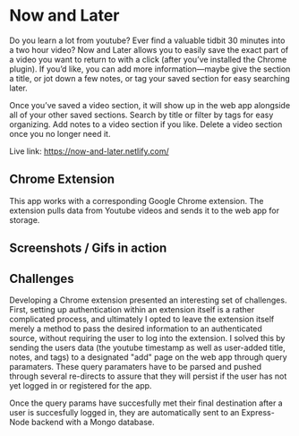 # Now and Later

Do you learn a lot from youtube? Ever find a valuable tidbit 30 minutes into a two hour video? Now and Later allows you to easily save the exact part of a video you want to return to with a click (after you’ve installed the Chrome plugin). If you’d like, you can add more information—maybe give the section a title, or jot down a few notes, or tag your saved section for easy searching later.

Once you’ve saved a video section, it will show up in the web app alongside all of your other saved sections. Search by title or filter by tags for easy organizing. Add notes to a video section if you like. Delete a video section once you no longer need it. 

Live link: https://now-and-later.netlify.com/

## Chrome Extension

This app works with a corresponding Google Chrome extension. The extension pulls data from Youtube videos and sends it to the web app for storage. 


## Screenshots / Gifs in action


## Challenges
Developing a Chrome extension presented an interesting set of challenges. First, setting up authentication within an extension itself is a rather complicated process, and ultimately I opted to leave the extension itself merely a method to pass the desired information to an authenticated source, without requiring the user to log into the extension. I solved this by sending the users data (the youtube timestamp as well as user-added title, notes, and tags) to a designated "add" page on the web app through query paramaters. These query paramaters have to be parsed and pushed through several re-directs to assure that they will persist if the user has not yet logged in or registered for the app. 

Once the query params have succesfully met their final destination after a user is succesfully logged in, they are automatically sent to an Express-Node backend with a Mongo database. 
